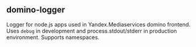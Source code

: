 ## domino-logger
Logger for node.js apps used in Yandex.Mediaservices domino frontend. Uses `debug` in development and process.stdout/stderr in production environment. Supports namespaces.

